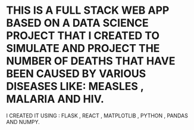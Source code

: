 
<h1>THIS IS A FULL STACK WEB APP BASED ON A DATA SCIENCE PROJECT THAT I CREATED TO SIMULATE AND PROJECT THE  NUMBER OF DEATHS THAT HAVE BEEN CAUSED BY VARIOUS DISEASES LIKE: MEASLES , MALARIA AND HIV.</h1>
I CREATED IT USING : FLASK , REACT , MATPLOTLIB , PYTHON , PANDAS AND NUMPY.

